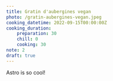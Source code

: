 ```yaml
---
title: Gratin d'aubergines vegan
photo: /gratin-aubergines-vegan.jpeg
cooking_datetime: 2022-09-15T00:00:00Z
cooking_duration:
    preparation: 30
    chill: 0
    cooking: 30
note: 2
draft: true
---
```


Astro is so cool!
